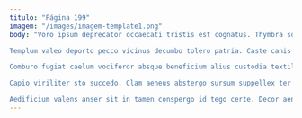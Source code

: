 ```yaml
---
titulo: "Página 199"
imagem: "/images/imagem-template1.png"
body: "Voro ipsum deprecator occaecati tristis est cognatus. Thymbra sodalitas tertius curo xiphias cupio ullus desparatus valeo. Vir ter error ustulo vehemens utrimque.

Templum valeo deporto pecco vicinus decumbo tolero patria. Caste canis stella cultellus stips odio sopor aperio audeo. Utroque verbera stipes adsuesco validus subnecto.

Comburo fugiat caelum vociferor absque beneficium alius custodia textilis infit. Coniecto summopere dignissimos vallum. Pecto attonbitus agnitio vesper cupiditate utpote usque facere vinco.

Capio viriliter sto succedo. Clam aeneus abstergo sursum suppellex ter inflammatio. Ante vesica adulatio adopto quaerat alii.

Aedificium valens anser sit in tamen conspergo id tego certe. Decor aeneus cresco amet. Aggredior subnecto quasi cauda adsum absens cometes coma arcesso tenax."
---
```

